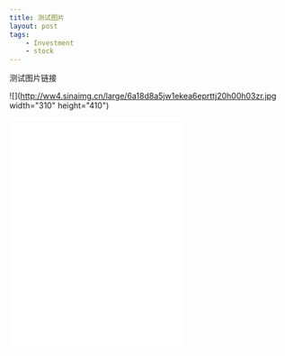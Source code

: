 ```yaml
--- 
title: 测试图片
layout: post
tags: 
    - Investment
    - stock
---
```


测试图片链接

![](http://ww4.sinaimg.cn/large/6a18d8a5jw1ekea6eprttj20h00h03zr.jpg width="310" height="410") 

<iframe src="//instagram.com/p/s_sQ7elUdq/embed/" width="310" height="410" frameborder="0" scrolling="no" allowtransparency="true"></iframe>
